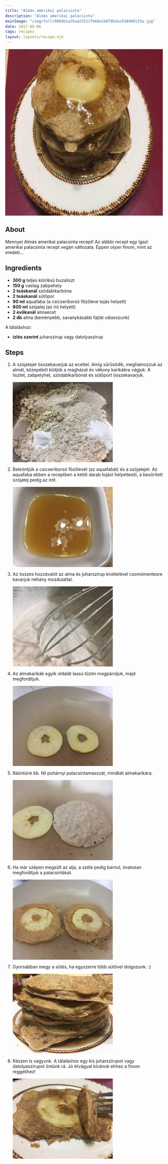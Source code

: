 ```yaml
---
title: "Almás amerikai palacsinta"
description: "Almás amerikai palacsinta"
mainImage: "/img/full/080db1a35aa225127b60e1b070b2ec638d09133a.jpg"
date: 2017-05-06
tags: recipes
layout: layouts/recipe.njk
---
```

                        
<p align="center"><a href="https://cookpad.com/hu/receptek/2490229-almas-amerikai-palacsinta" rel="Recipe source page"><img width="751" height="532" src="/img/full/080db1a35aa225127b60e1b070b2ec638d09133a.jpg"/></a></p>

## About
Mennyei Almás amerikai palacsinta recept! Az alábbi recept egy igazi amerikai palacsinta recept vegán változata. Éppen olyan finom, mint az eredeti...

>  

## Ingredients
* **300 g** teljes kiörlésű buzaliszt
* **150 g** vastag zabpehely
* **2 teáskanál** szódabikarbóna
* **2 teáskanál** sütőpor
* **90 ml** aquafaba (a csicseriborsó főzőleve tojás helyett)
* **800 ml** szójatej (az író helyett)
* **2 evőkanál** almaecet
* **2 db** alma (keményebb, savanykásabb fajtát válasszunk)

A tálaláshoz:
* **ízlés szerint** juharszirup vagy datolyaszirup

## Steps

1. A szójatejet összekavarjuk az ecettel. Amíg sűrűsödik, meghámozzuk az almát, közepéből kiütjük a magházat és vékony karikákra vágjuk. A lisztet, zabpelyhet, szódabikarbónát és sütőport összekavarjuk.
 
    <p><img width="320" height="256" align="left" src="/img/full/eec89db47dee6cc925064193f9f6f7174bde5288.jpg"/></p><div style="clear: both"/>

2. Beleöntjük a csicseriborsó főzőlevét (az aquafabát) és a szójatejet. Az aquafaba ebben a receptben a kettő darab tojást helyettesíti, a besűrített szójatej pedig az írót.
 
    <p><img width="320" height="256" align="left" src="/img/full/f122de720d159ee21bbc2e63655c8bb6cdd0a667.jpg"/></p><div style="clear: both"/>

3. Az összes hozzávalót az alma és juharszirup kivételével csomómentesre kavarjuk néhány mozdulattal.
 
    <p><img width="320" height="256" align="left" src="/img/full/c5fa527f11cc5cde7765c88d55f60b0ba8c140f9.jpg"/></p><div style="clear: both"/>

4. Az almakarikák egyik oldalát lassú tűzön megpároljuk, majd megfordítjuk.
 
    <p><img width="320" height="256" align="left" src="/img/full/f96883cf68bf7023b4444bdf3a9848ecfd74439d.jpg"/></p><div style="clear: both"/>

5. Ráöntünk kb. fél pohárnyi palacsintamasszát, mindkét almakarikára.
 
    <p><img width="320" height="256" align="left" src="/img/full/20efcb3c496f3e9df8769d7fddf448a488374f10.jpg"/></p><div style="clear: both"/>

6. Ha már szépen megsült az alja, a széle pedig barnul, óvatosan megfordítjuk a palacsintákat.
 
    <p><img width="320" height="256" align="left" src="/img/full/cb43aaca49c8409a8fd89f44872641102a249831.jpg"/></p><div style="clear: both"/>

7. Gyorsabban megy a sütés, ha egyszerre több sütővel dolgozunk. :)
 
    <p><img width="320" height="256" align="left" src="/img/full/b7875a1fcd44099cc561d7f0b183c774cd1b361c.jpg"/></p><div style="clear: both"/>

8. Készen is vagyunk. A tálaláshoz egy kis juharszirupot vagy datolyaszirupot öntünk rá. Jó étvágyat kívánok ehhez a finom reggelihez!
 
    <p><img width="320" height="256" align="left" src="/img/full/0b326c1601626f2fffa886aa315d05fcc6a80b5c.jpg"/></p><div style="clear: both"/>

